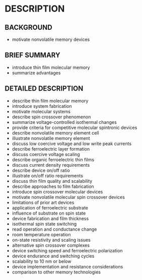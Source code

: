 # DESCRIPTION

## BACKGROUND

- motivate nonvolatile memory devices

## BRIEF SUMMARY

- introduce thin film molecular memory
- summarize advantages

## DETAILED DESCRIPTION

- describe thin film molecular memory
- introduce system fabrication
- motivate molecular systems
- describe spin crossover phenomenon
- summarize voltage-controlled isothermal changes
- provide criteria for competitive molecular spintronic devices
- describe nonvolatile memory element cell
- illustrate nonvolatile memory element
- discuss low coercive voltage and low write peak currents
- describe ferroelectric layer formation
- discuss coercive voltage scaling
- describe organic ferroelectric thin films
- discuss current density requirements
- describe device on/off ratio
- illustrate on/off ratio requirements
- discuss thin film quality and scalability
- describe approaches to film fabrication
- introduce spin crossover molecular devices
- motivate nonvolatile molecular spin crossover devices
- limitations of prior art devices
- application of ferroelectric substrate
- influence of substrate on spin state
- device fabrication and film thickness
- isothermal spin state switching
- read operation and conductance change
- room temperature operation
- on-state resistivity and scaling issues
- alternative spin crossover complexes
- device switching speed and ferroelectric polarization
- device endurance and switching cycles
- scalability to 10 nm or below
- device implementation and resistance considerations
- comparison to other memory technologies

